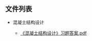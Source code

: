 

## 文件列表

- 混凝土结构设计

    - [《混凝土结构设计》习题答案.pdf](https://github.com/bjut-swift/BJUT-Helper/raw/master/%E6%B7%B7%E5%87%9D%E5%9C%9F%E7%BB%93%E6%9E%84%E8%AE%BE%E8%AE%A1/%E3%80%8A%E6%B7%B7%E5%87%9D%E5%9C%9F%E7%BB%93%E6%9E%84%E8%AE%BE%E8%AE%A1%E3%80%8B%E4%B9%A0%E9%A2%98%E7%AD%94%E6%A1%88.pdf)

